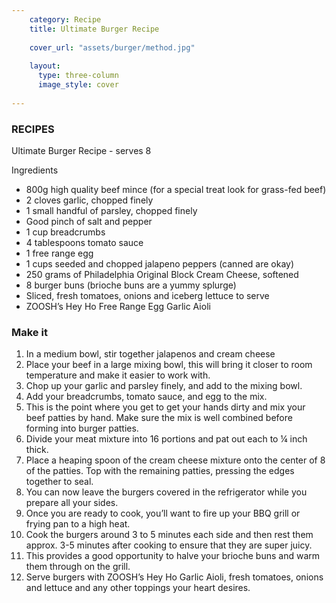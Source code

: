 ```yaml
---
    category: Recipe
    title: Ultimate Burger Recipe
    
    cover_url: "assets/burger/method.jpg"
  
    layout:
      type: three-column
      image_style: cover
      
---
```


### RECIPES

Ultimate Burger Recipe - serves 8

Ingredients

- 800g high quality beef mince (for a special treat look for grass-fed beef)
- 2 cloves garlic, chopped finely
- 1 small handful of parsley, chopped finely
- Good pinch of salt and pepper 
- 1 cup breadcrumbs
- 4 tablespoons tomato sauce 
- 1 free range egg
- 1 cups seeded and chopped jalapeno peppers (canned are okay)
- 250 grams of Philadelphia Original Block Cream Cheese, softened
- 8 burger buns (brioche buns are a yummy splurge)
- Sliced, fresh tomatoes, onions and iceberg lettuce to serve 
- ZOOSH’s Hey Ho Free Range Egg Garlic Aioli



### Make it

1.	In a medium bowl, stir together jalapenos and cream cheese 
2.	Place your beef in a large mixing bowl, this will bring it closer to room temperature and make it easier to work with. 
3.	Chop up your garlic and parsley finely, and add to the mixing bowl. 
4.	Add your breadcrumbs, tomato sauce, and egg to the mix. 
5.	This is the point where you get to get your hands dirty and mix your beef patties by hand. Make sure the mix is well combined before forming into burger patties. 
6.	Divide your meat mixture into 16 portions and pat out each to ¼ inch thick.
7.	Place a heaping spoon of the cream cheese mixture onto the center of 8 of the patties. Top with the remaining patties, pressing the edges together to seal.
8.	You can now leave the burgers covered in the refrigerator while you prepare all your sides. 
9.	Once you are ready to cook, you’ll want to fire up your BBQ grill or frying pan to a high heat. 
10.	Cook the burgers around 3 to 5 minutes each side and then rest them approx. 3-5 minutes after cooking to ensure that they are super juicy.
11.	This provides a good opportunity to halve your brioche buns and warm them through on the grill.
12.	Serve burgers with ZOOSH’s Hey Ho Garlic Aioli, fresh tomatoes, onions and lettuce and any other toppings your heart desires.

